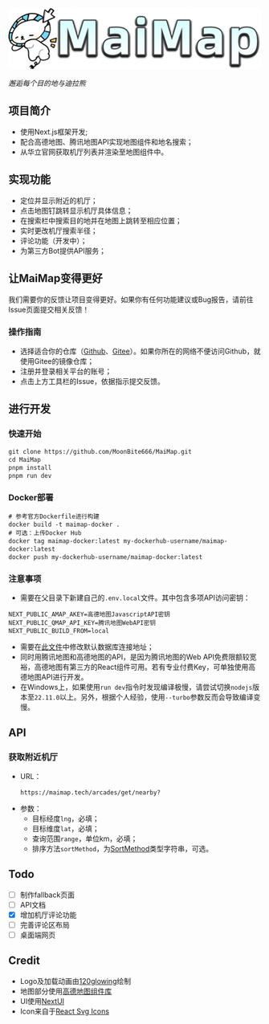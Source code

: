 ![Logo](public/Logo.png)

_邂逅每个目的地与迪拉熊_

## 项目简介

- 使用Next.js框架开发;
- 配合高德地图、腾讯地图API实现地图组件和地名搜索；
- 从华立官网获取机厅列表并渲染至地图组件中。

## 实现功能

- 定位并显示附近的机厅；
- 点击地图钉跳转显示机厅具体信息；
- 在搜索栏中搜索目的地并在地图上跳转至相应位置；
- 实时更改机厅搜索半径；
- 评论功能（开发中）；
- 为第三方Bot提供API服务；

## 让MaiMap变得更好

我们需要你的反馈让项目变得更好。如果你有任何功能建议或Bug报告，请前往Issue页面提交相关反馈！

### 操作指南

- 选择适合你的仓库（[Github](https://github.com/MoonBite666/MaiMap)、[Gitee](https://gitee.com/moonfeather/MaiMap)）。如果你所在的网络不便访问Github，就使用Gitee的镜像仓库；
- 注册并登录相关平台的账号；
- 点击上方工具栏的Issue，依据指示提交反馈。

## 进行开发

### 快速开始

```shell
git clone https://github.com/MoonBite666/MaiMap.git
cd MaiMap
pnpm install
pnpm run dev
```

### Docker部署

```shell
# 参考官方Dockerfile进行构建
docker build -t maimap-docker .
# 可选：上传Docker Hub
docker tag maimap-docker:latest my-dockerhub-username/maimap-docker:latest
docker push my-dockerhub-username/maimap-docker:latest
```

### 注意事项

- 需要在父目录下新建自己的`.env.local`文件。其中包含多项API访问密钥：
```dotenv
NEXT_PUBLIC_AMAP_AKEY=高德地图JavascriptAPI密钥
NEXT_PUBLIC_QMAP_API_KEY=腾讯地图WebAPI密钥
NEXT_PUBLIC_BUILD_FROM=local
```

- 需要在[此文件](./lib/db.ts)中修改默认数据库连接地址；
- 同时用腾讯地图和高德地图的API，是因为腾讯地图的Web API免费限额较宽裕，高德地图有第三方的React组件可用。若有专业付费Key，可单独使用高德地图API进行开发。
- 在Windows上，如果使用`run dev`指令时发现编译极慢，请尝试切换`nodejs`版本至`22.11.0`以上。另外，根据个人经验，使用`--turbo`参数反而会导致编译变慢。

## API

### 获取附近机厅
  
- URL：
    ```text
    https://maimap.tech/arcades/get/nearby?
    ```
- 参数：
  - 目标经度`lng`，必填；
  - 目标维度`lat`，必填；
  - 查询范围`range`，单位km，必填；
  - 排序方法`sortMethod`，为[SortMethod](stores/useArcades.tsx)类型字符串，可选。

## Todo

- [ ] 制作fallback页面
- [ ] API文档
- [x] 增加机厅评论功能
- [ ] 完善评论区布局
- [ ] 桌面端网页

## Credit

- Logo及加载动画由[120glowing](https://space.bilibili.com/237708867)绘制
- 地图部分使用[高德地图组件库](https://github.com/uiwjs/react-amap)
- UI使用[NextUI](https://github.com/nextui-org/nextui)
- Icon来自于[React Svg Icons](https://reactsvgicons.com/)